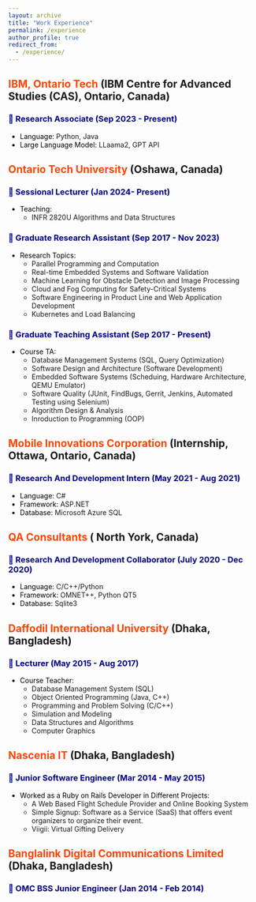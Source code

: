 ```yaml
---
layout: archive
title: "Work Experience"
permalink: /experience
author_profile: true
redirect_from: 
  - /experience/
---
```



## <span style="color:orangered">IBM, Ontario Tech</span> (IBM Centre for Advanced Studies (CAS), Ontario, Canada)
### <span style="color:DarkBlue">💼 Research Associate (Sep 2023 - Present)</span>
- <span style="color:black">Language:</span> Python, Java
- <span style="color:black">Large Language Model:</span> LLaama2, GPT API

## <span style="color:orangered">Ontario Tech University</span> (Oshawa, Canada)
### <span style="color:DarkBlue">💼 Sessional Lecturer (Jan 2024- Present)</span>
- <span style="color:black">Teaching:</span>
    - INFR 2820U Algorithms and Data Structures 

### <span style="color:DarkBlue">💼 Graduate Research Assistant (Sep 2017 - Nov 2023)</span>
- <span style="color:black">Research Topics:</span> 
    - Parallel Programming and Computation
    - Real-time Embedded Systems and Software Validation
    - Machine Learning for Obstacle Detection and Image Processing
    - Cloud and Fog Computing for Safety-Critical Systems 
    - Software Engineering in Product Line and Web Application Development
    - Kubernetes and Load Balancing

### <span style="color:DarkBlue">💼 Graduate Teaching Assistant (Sep 2017 - Present)</span>
- <span style="color:black">Course TA:</span>
    - Database Management Systems (SQL, Query Optimization)
    - Software Design and Architecture (Software Development)
    - Embedded Software Systems (Scheduing, Hardware Architecture, QEMU Emulator)
    - Software Quality (JUnit, FindBugs, Gerrit, Jenkins, Automated Testing using Selenium)
    - Algorithm Design & Analysis
    - Inroduction to Programming (OOP)

## <span style="color:orangered">Mobile Innovations Corporation</span> (Internship, Ottawa, Ontario, Canada)
### <span style="color:DarkBlue">💼 Research And Development Intern (May 2021 - Aug 2021)</span>
- <span style="color:black">Language:</span> C#
- <span style="color:black">Framework:</span> ASP.NET
- <span style="color:black">Database:</span> Microsoft Azure SQL

## <span style="color:orangered">QA Consultants</span> ( North York, Canada)
### <span style="color:DarkBlue">💼 Research And Development Collaborator (July 2020 - Dec 2020)</span>
- <span style="color:black">Language:</span> C/C++/Python
- <span style="color:black">Framework:</span> OMNET++, Python QT5
- <span style="color:black">Database:</span> Sqlite3

## <span style="color:orangered">Daffodil International University</span> (Dhaka, Bangladesh)
### <span style="color:DarkBlue">💼 Lecturer (May 2015 - Aug 2017)</span>
- <span style="color:black">Course Teacher:</span>
    - Database Management System (SQL)
    - Object Oriented Programming (Java, C++)
    - Programming and Problem Solving (C/C++)
    - Simulation and Modeling
    - Data Structures and Algorithms
    - Computer Graphics

## <span style="color:orangered">Nascenia IT</span> (Dhaka, Bangladesh)
### <span style="color:DarkBlue">💼 Junior Software Engineer (Mar 2014 - May 2015)</span>
- <span style="color:black">Worked as a Ruby on Rails Developer in Different Projects:</span>
    - A Web Based Flight Schedule Provider and Online Booking System
    - Simple Signup: Software as a Service (SaaS) that offers event organizers to organize their event. 
    - Viigii: Virtual Gifting Delivery

## <span style="color:orangered">Banglalink Digital Communications Limited</span>  (Dhaka, Bangladesh)
### <span style="color:DarkBlue">💼 OMC BSS Junior Engineer (Jan 2014 - Feb 2014)</span>
